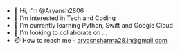 - 👋 Hi, I’m @Aryansh2806
- 👀 I’m interested in Tech and Coding
- 🌱 I’m currently learning Python, Swift and Google Cloud
- 💞️ I’m looking to collaborate on ...
- 📫 How to reach me - aryasnsharma28.in@gmail.com

<!---
Aryansh2806/Aryansh2806 is a ✨ special ✨ repository because its `README.md` (this file) appears on your GitHub profile.
You can click the Preview link to take a look at your changes.
--->
